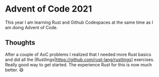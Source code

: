 # Advent of Code 2021

This year I am learning Rust and Github Codespaces at the same time as I am doing Advent of Code.

## Thoughts

After a couple of AoC problems I realized that I needed more Rust basics and did all the [Rustlings|https://github.com/rust-lang/rustlings] exercises. Really good way to get started. The experience Rust for this is now much better. 😄

